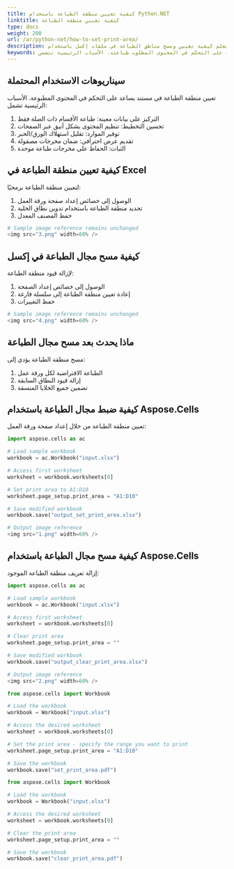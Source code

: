 ```yaml
---
title: كيفية تعيين منطقة الطباعة باستخدام Python.NET
linktitle: كيفية تعيين منطقة الطباعة
type: docs
weight: 200
url: /ar/python-net/how-to-set-print-area/
description: تعلم كيفية تعيين ومسح مناطق الطباعة في ملفات إكسل باستخدام Aspose.Cells لـ Python via .NET.
keywords: تعيين منطقة الطباعة في وثيقة يساعد على التحكم في المحتوى المطلوب طباعته. الأسباب الرئيسية تتضمن 
---
```


## **سيناريوهات الاستخدام المحتملة**

تعيين منطقة الطباعة في مستند يساعد على التحكم في المحتوى المطبوعة. الأسباب الرئيسية تشمل:

1. التركيز على بيانات معينة: طباعة الأقسام ذات الصلة فقط
1. تحسين التخطيط: تنظيم المحتوى بشكل أنيق عبر الصفحات
1. توفير الموارد: تقليل استهلاك الورق/الحبر
1. تقديم عرض احترافي: ضمان مخرجات مصقولة
1. الثبات: الحفاظ على مخرجات طباعة موحدة

## **كيفية تعيين منطقة الطباعة في Excel**

لتعيين منطقة الطباعة برمجيًا:

1. الوصول إلى خصائص إعداد صفحة ورقة العمل
1. تحديد منطقة الطباعة باستخدام تدوين نطاق الخلية
1. حفظ المصنف المعدل

```python
# Sample image reference remains unchanged
<img src="3.png" width=60% />
```

## **كيفية مسح مجال الطباعة في إكسل**

لإزالة قيود منطقة الطباعة:

1. الوصول إلى خصائص إعداد الصفحة
1. إعادة تعيين منطقة الطباعة إلى سلسلة فارغة
1. حفظ التغييرات

```python
# Sample image reference remains unchanged
<img src="4.png" width=60% />
```

## **ماذا يحدث بعد مسح مجال الطباعة**

مسح منطقة الطباعة يؤدي إلى:

1. الطباعة الافتراضية لكل ورقة عمل
1. إزالة قيود النطاق السابقة
1. تضمين جميع الخلايا المنسقة

## **كيفية ضبط مجال الطباعة باستخدام Aspose.Cells**

تعيين منطقة الطباعة من خلال إعداد صفحة ورقة العمل:

```python
import aspose.cells as ac

# Load sample workbook
workbook = ac.Workbook("input.xlsx")

# Access first worksheet
worksheet = workbook.worksheets[0]

# Set print area to A1:D10
worksheet.page_setup.print_area = "A1:D10"

# Save modified workbook
workbook.save("output_set_print_area.xlsx")
```

```python
# Output image reference
<img src="1.png" width=60% />
```

## **كيفية مسح مجال الطباعة باستخدام Aspose.Cells**

إزالة تعريف منطقة الطباعة الموجود:

```python
import aspose.cells as ac

# Load sample workbook
workbook = ac.Workbook("input.xlsx")

# Access first worksheet
worksheet = workbook.worksheets[0]

# Clear print area
worksheet.page_setup.print_area = ""

# Save modified workbook
workbook.save("output_clear_print_area.xlsx")
```

```python
# Output image reference
<img src="2.png" width=60% />
```

```python
from aspose.cells import Workbook

# Load the workbook
workbook = Workbook("input.xlsx")

# Access the desired worksheet
worksheet = workbook.worksheets[0]

# Set the print area - specify the range you want to print
worksheet.page_setup.print_area = "A1:D10"

# Save the workbook
workbook.save("set_print_area.pdf")
```
```python
from aspose.cells import Workbook

# Load the workbook
workbook = Workbook("input.xlsx")

# Access the desired worksheet
worksheet = workbook.worksheets[0]

# Clear the print area
worksheet.page_setup.print_area = ""

# Save the workbook
workbook.save("clear_print_area.pdf")
```
